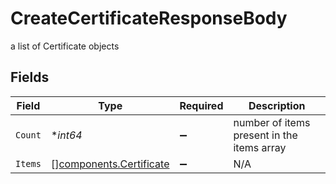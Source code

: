# CreateCertificateResponseBody

a list of Certificate objects


## Fields

| Field                                                              | Type                                                               | Required                                                           | Description                                                        |
| ------------------------------------------------------------------ | ------------------------------------------------------------------ | ------------------------------------------------------------------ | ------------------------------------------------------------------ |
| `Count`                                                            | **int64*                                                           | :heavy_minus_sign:                                                 | number of items present in the items array                         |
| `Items`                                                            | [][components.Certificate](../../models/components/certificate.md) | :heavy_minus_sign:                                                 | N/A                                                                |